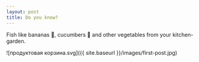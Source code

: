 ```yaml
---
layout: post
title: Do you know?
---
```


Fish like bananas 🍌, cucumbers 🥒 and other vegetables from your kitchen-garden.

![продуктовая корзина.svg]({{ site.baseurl }}/images/first-post.jpg)

